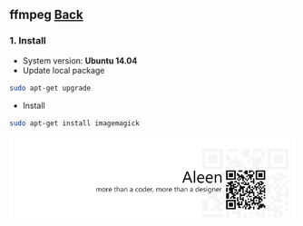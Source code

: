 ## ffmpeg	[Back](./../summary.md)

### 1. Install

- System version: **Ubuntu 14.04**
- Update local package

```sh
sudo apt-get upgrade
```

- Install 

```sh
sudo apt-get install imagemagick
```

<a href="http://aleen42.github.io/" target="_blank" ><img src="./../../pic/tail.gif"></a>
